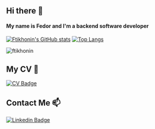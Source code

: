 ## Hi there 👋

#### My name is Fedor and I'm a backend software developer

[![Ftikhonin's GitHub stats](https://github-readme-stats.anuraghazra1.vercel.app/api?username=ftikhonin&count_private=true&include_all_commits=true&hide=contribs&show_icons=true)](https://github.com/ftikhonin)
[![Top Langs](https://github-readme-stats.vercel.app/api/top-langs/?username=ftikhonin&exclude_repo=ftikhonin.github.io,free-for-dev&layout=compact&langs_count=8)](https://github.com/ftikhonin)
<p><img align="center" src="https://github-readme-streak-stats.herokuapp.com/?user=ftikhonin&" alt="ftikhonin" /></p> 

## My CV 📄

[![CV Badge](https://img.shields.io/twitter/url?color=lightblue&label=ftikhonin&style=for-the-badge&url=https%3A%2F%2Fftikhonin.github.io)](https://ftikhonin.github.io/)

## Contact Me 📫

[![Linkedin Badge](https://img.shields.io/twitter/url?color=lightblue&label=ftikhonin&logo=linkedin&logoColor=lightblue&style=for-the-badge&url=https%3A%2F%2Fwww.linkedin.com%2Fin%ftikhonin)](https://www.linkedin.com/in/ftikhonin/)
